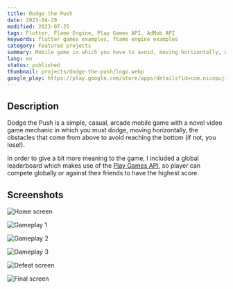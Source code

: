 ```yaml
---
title: Dodge the Push
date: 2023-04-29
modified: 2023-07-25
tags: Flutter, Flame Engine, Play Games API, AdMob API
keywords: flutter games examples, flame engine examples
category: Featured projects
summary: Mobile game in which you have to avoid, moving horizontally, obstacles that come from above.
lang: en
status: published
thumbnail: projects/dodge-the-push/logo.webp
google_play: https://play.google.com/store/apps/details?id=com.nicopujia.dodgethepush
---
```


## Description

Dodge the Push is a simple, casual, arcade mobile game with a novel video game mechanic in which you must dodge, moving horizontally, the obstacles that come from above to avoid reaching the bottom (if not, you lose!).

In order to give a bit more meaning to the game, I included a global leaderboard which makes use of the [Play Games API](https://developers.google.com/games/services?hl=es-419), so player can compete globally or against their friends to have the highest score.

## Screenshots

![Home screen]({static}/images/projects/dodge-the-push/home-screen.jpg)

![Gameplay 1]({static}/images/projects/dodge-the-push/gameplay-1.jpg)

![Gameplay 2]({static}/images/projects/dodge-the-push/gameplay-2.jpg)

![Gameplay 3]({static}/images/projects/dodge-the-push/gameplay-3.jpg)

![Defeat screen]({static}/images/projects/dodge-the-push/defeat-screen.jpg)

![Final screen]({static}/images/projects/dodge-the-push/final-screen.jpg)
